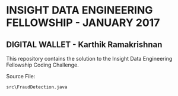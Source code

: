 # INSIGHT DATA ENGINEERING FELLOWSHIP - JANUARY 2017
## DIGITAL WALLET - Karthik Ramakrishnan

This repository contains the solution to the Insight Data Engineering Fellowship Coding Challenge. 

Source File:

`src\FraudDetection.java`


